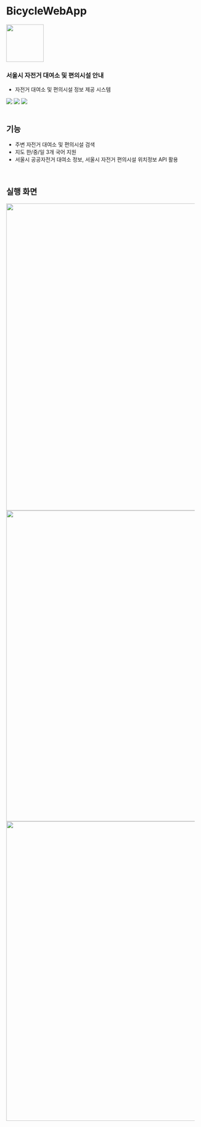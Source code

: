 # BicycleWebApp
<img src="https://user-images.githubusercontent.com/26541472/224053633-cefe29f7-fb6c-4104-93fb-46914d5650e7.png" width="100" />

### 서울시 자전거 대여소 및 편의시설 안내 ###

- 자전거 대여소 및 편의시설 정보 제공 시스템
<div>
  <img src="https://img.shields.io/badge/JavaScript-F7DF1E?style=flat-square&logo=javaScript&logoColor=black">
  <img src="https://img.shields.io/badge/HTML-E34F26?style=flat-square&logo=html5&logoColor=white">
  <img src="https://img.shields.io/badge/CSS-1572B6?style=flat-square&logo=css3&logoColor=white">
</div>
<br>

## 기능 ##
- 주변 자전거 대여소 및 편의시설 검색
- 지도 한/중/일 3개 국어 지원
- 서울시 공공자전거 대여소 정보, 서울시 자전거 편의시설 위치정보 API 활용
<br>

## 실행 화면 ##
<div>
  <img src="https://user-images.githubusercontent.com/26541472/224056758-eb474172-6a65-40ac-a93f-4cf8e21e7314.png" width="820" />
  <img src="https://user-images.githubusercontent.com/26541472/224056884-5e6390ff-7f24-4b61-821a-fc034acf9482.png" width="830" />
  <img src="https://user-images.githubusercontent.com/26541472/224056114-68623641-1e0c-4f40-ac55-7946db624dfb.png" width="800" />
</div>
